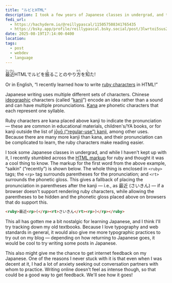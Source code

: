 ```yaml
---
title: "ルビとHTML"
description: I took a few years of Japanese classes in undergrad, and today I'm returning to that and discussing some HTML markup for Japanese and other East Asian languages.
fedi_url: 
  - https://hachyderm.io/@reillypascal/115057508341765435
  - https://bsky.app/profile/reillypascal.bsky.social/post/3lwrtoi5sus2f
date: 2025-08-19T17:14:00-0400
location:
tags:
  - post
  - webdev
  - language
---
```


<link rel="stylesheet" type="text/css" href="/styles/code/prism-perf-custom.css" />
<link rel="stylesheet" type="text/css" href="/styles/code/code-tweaks.css" />

<ruby>最近<rp>(</rp><rt>さいきん</rt><rp>)</rp></ruby>HTMLでルビを<ruby>振<rp>(</rp><rt>ふ</rt><rp>)</rp></ruby>ることのやり<ruby>方<rp>(</rp><rt>かた</rt><rp>)</rp></ruby>を<ruby>知<rp>(</rp><rt>し</rt><rp>)</rp></ruby>た!

Or in English, “I recently learned how to write [ruby characters](https://en.wikipedia.org/wiki/Ruby_character) in HTML!”

Japanese writing uses multiple different sets of characters. Chinese [ideographic](https://en.wikipedia.org/wiki/Ideogram) characters (called “[kanji](https://en.wikipedia.org/wiki/Kanji)”) encode an idea rather than a sound and can have multiple pronunciations. [Kana](https://en.wikipedia.org/wiki/Kana) are phonetic characters that each represent one syllable. 

Ruby characters are kana placed above kanji to indicate the pronunciation — these are common in educational materials, children's/YA books, or for kanji outside the list of [jōyō (“regular-use”) kanji](https://en.wikipedia.org/wiki/J%C5%8Dy%C5%8D_kanji), among other uses. Because there are many more kanji than kana, and their pronunciation can be complicated to learn, the ruby characters make reading easier.

I took some Japanese classes in undergrad, and while I haven't kept up with it, I recently stumbled across the [HTML markup](https://html.spec.whatwg.org/multipage/text-level-semantics.html#the-ruby-element) for ruby and thought it was a cool thing to know. The markup for the first word from the above example, “saikin” (“recently”) is shown below. The whole thing is enclosed in `<ruby>` tags; the `<rp>` tag surrounds parentheses for the pronunciation; and `<rt>` surrounds the phonetic gloss. This gives a fallback of placing the pronunciation in parentheses after the kanji — i.e., as 最近 (さいきん) — if a browser doesn't support rendering ruby characters, while allowing the parentheses to be hidden and the phonetic gloss placed above on browsers that do support this.

```html
<ruby>最近<rp>(</rp><rt>さいきん</rt><rp>)</rp></ruby>
```

This all has gotten me a bit nostalgic for learning Japanese, and I think I'll try tracking down my old textbooks. Because I love typography and web standards in general, it would also give me more typographic practices to try out on my blog — depending on how returning to Japanese goes, it would be cool to try writing some posts in Japanese. 

This also might give me the chance to get internet feedback on my Japanese. One of the reasons I never stuck with it is that even when I was decent at it, I had a lot of anxiety seeking out conversation partners with whom to practice. Writing online doesn't feel as intense though, so that could be a good way to get feedback. We'll see how it goes!
